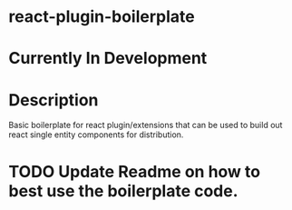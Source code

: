 # react-plugin-boilerplate
# Currently In Development

# Description
Basic boilerplate for react plugin/extensions that can be used to build out react single entity components for distribution.

# TODO Update Readme on how to best use the boilerplate code.